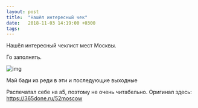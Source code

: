 ```yaml
---
layout: post
title:  "Нашёл интересный чек"
date:   2018-11-03 14:19:00 +0300
tags:   
---
```


Нашёл интересный чеклист мест Москвы.

Го заполнять. 

![img](https://pp.userapi.com/c845121/v845121689/1286f2/CxdJdy5L8ZA.jpg)

<!--excerpt-->

Май бади из реди в эти и последующие выходные

Распечатал себе на а5, поэтому не очень читабельно. Оригинал здесь: https://365done.ru/52moscow
